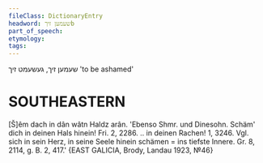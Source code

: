 ```yaml
---
fileClass: DictionaryEntry
headword: שעמען זיךb
part_of_speech: 
etymology: 
tags: 
---
```

שעמען זיך, געשעמט זיך
'to be ashamed'

SOUTHEASTERN
==============

[Š]êm dach in dân wâtn Haldz arân.
'Ebenso Shmr. und Dinesohn. Schäm' dich in deinen Hals hinein! Fri. 2, 2286. .. in deinen Rachen! 1, 3246. Vgl. sich in sein Herz, in seine Seele hinein schämen = ins tiefste Innere.
Gr. 8, 2114, g. B. 2, 417.' {EAST GALICIA, Brody, Landau 1923, №46}